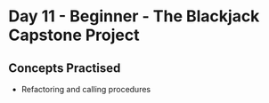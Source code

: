 # Day 11 - Beginner - The Blackjack Capstone Project
## Concepts Practised
- Refactoring and calling procedures
